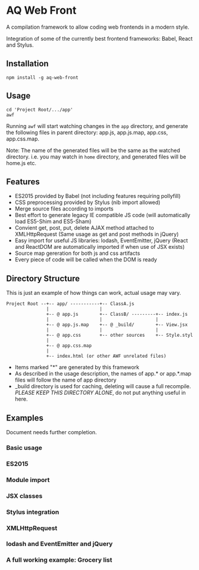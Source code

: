 AQ Web Front
============

A compilation framework to allow coding web frontends in a modern style.

Integration of some of the currently best frontend frameworks: Babel, React and Stylus.

Installation
------------

    npm install -g aq-web-front

Usage
-----

    cd 'Project Root/.../app'
    awf

Running `awf` will start watching changes in the `app` directory, and generate
the following files in parent directory: app.js, app.js.map, app.css, app.css.map.

Note: The name of the generated files will be the same as the watched directory. 
i.e. you may watch in `home` directory, and generated files will be home.js etc.

Features
--------

 - ES2015 provided by Babel (not including features requiring pollyfill)
 - CSS preprocessing provided by Stylus (nib import allowed)
 - Merge source files according to imports
 - Best effort to generate legacy IE compatible JS code
   (will automatically load ES5-Shim and ES5-Sham)
 - Convient get, post, put, delete AJAX method attached to XMLHttpRequest
   (Same usage as get and post methods in jQuery)
 - Easy import for useful JS libraries: lodash, EventEmitter, jQuery
   (React and ReactDOM are automatically imported if when use of JSX exists)
 - Source map gereration for both js and css artifacts
 - Every piece of code will be called when the DOM is ready

Directory Structure
-------------------

This is just an example of how things can work, actual usage may vary.

    Project Root --+-- app/ -----------+-- ClassA.js
                   |                   |
                   +-- @ app.js        +-- ClassB/ ---------+-- index.js
                   |                   |                    |
                   +-- @ app.js.map    +-- @ _build/        +-- View.jsx
                   |                   |                    |
                   +-- @ app.css       +-- other sources    +-- Style.styl
                   |
                   +-- @ app.css.map
                   |
                   +-- index.html (or other AWF unrelated files)

 - Items marked "*" are generated by this framework
 - As described in the usage description, 
   the names of app.* or app.*.map files will follow the name of app directory
 - _build directory is used for caching, deleting will cause a full recompile.
   *PLEASE KEEP THIS DIRECTORY ALONE*, do not put anything useful in here.

Examples
--------

Document needs further completion.

### Basic usage

### ES2015

### Module import

### JSX classes

### Stylus integration

### XMLHttpRequest

### lodash and EventEmitter and jQuery

### A full working example: Grocery list
